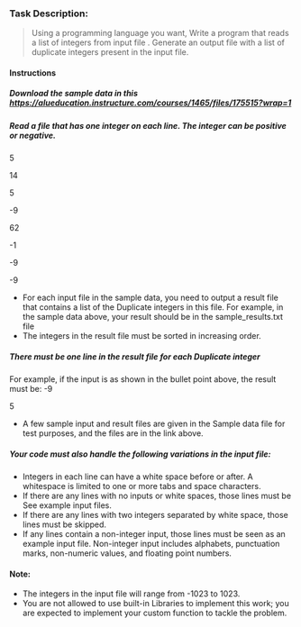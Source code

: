 ### Task Description: 
> Using a programming language you want, Write a program that reads a list of integers from input file . Generate an output  file with a list of duplicate integers present in the input file.

#### Instructions
##### Download the sample data in this https://alueducation.instructure.com/courses/1465/files/175515?wrap=1
##### Read a file that has one integer on each line. The integer can be positive or negative.
5

14

5

-9

62

-1

-9

-9

+ For each input file in the sample data, you need to output a result file that contains a list of the Duplicate integers in this file. For example, in the sample data above, your result should be in the sample_results.txt file
+ The integers in the result file must be sorted in increasing order.
##### There must be one line in the result file for each Duplicate integer
For example, if the input is as shown in the bullet point above, the result must be:
-9

5

+ A few sample input and result files are given in the Sample data file for test purposes, and the files are in the link above.

##### Your code must also handle the following variations in the input file:

+ Integers in each line can have a white space before or after. A whitespace is limited to one or more tabs and space characters.
+ If there are any lines with no inputs or white spaces, those lines must be See example input files.
+ If there are any lines with two integers separated by white space, those lines must be skipped.
+ If any lines contain a non-integer input, those lines must be seen as an example input file.
Non-integer input includes alphabets, punctuation marks, non-numeric values, and floating point numbers.
#### Note:
+ The integers in the input file will range from -1023 to 1023.
+ You are not allowed to use built-in Libraries to implement this work; you are expected to implement your custom function to tackle the problem.